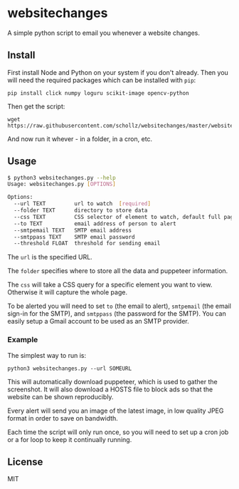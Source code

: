 # websitechanges

A simple python script to email you whenever a website changes.

## Install

First install Node and Python on your system if you don't already. Then you will need the required packages which can be installed with `pip`:

	pip install click numpy loguru scikit-image opencv-python

Then get the script:

	wget https://raw.githubusercontent.com/schollz/websitechanges/master/websitechanges.py

And now run it whever - in a folder, in a cron, etc.

## Usage

```bash
$ python3 websitechanges.py --help
Usage: websitechanges.py [OPTIONS]

Options:
  --url TEXT         url to watch  [required]
  --folder TEXT      directory to store data
  --css TEXT         CSS selector of element to watch, default full page
  --to TEXT          email address of person to alert
  --smtpemail TEXT   SMTP email address
  --smtppass TEXT    SMTP email password
  --threshold FLOAT  threshold for sending email
```

The `url` is the specified URL.

The `folder` specifies where to store all the data and puppeteer information.

The `css` will take a CSS query for a specific element you want to view. Otherwise it will capture the whole page.

To be alerted you will need to set `to` (the email to alert), `smtpemail` (the email sign-in for the SMTP), and `smtppass` (the password for the SMTP). You can easily setup a Gmail account to be used as an SMTP provider. 

### Example

The simplest way to run is:

	python3 websitechanges.py --url SOMEURL

This will automatically download puppeteer, which is used to gather the screenshot. It will also download a HOSTS file to block ads so that the website can be shown reproducibly. 

Every alert will send you an image of the latest image, in low quality JPEG format in order to save on bandwidth.

Each time the script will only run once, so you will need to set up a cron job or a for loop to keep it continually running.

## License

MIT